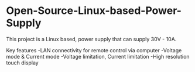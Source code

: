 # Open-Source-Linux-based-Power-Supply
This project is a Linux based, power supply that can supply 30V - 10A. 

Key features
-LAN connectivity for remote control via computer
-Voltage mode & Current mode
-Voltage limitation, Current limitation
-High resolution touch display
